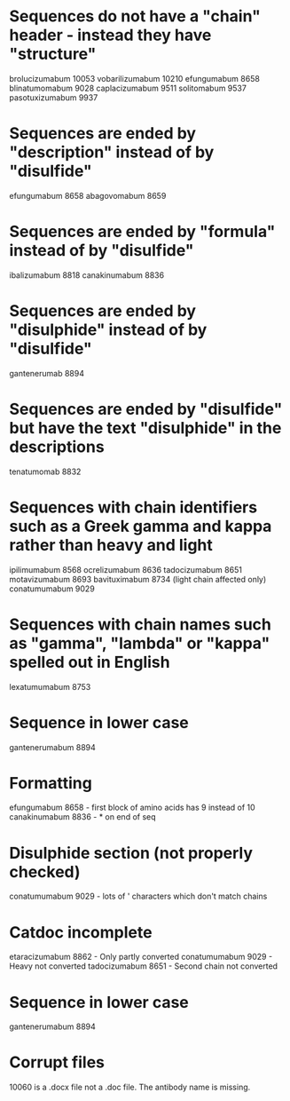 # Sequences do not have a "chain" header - instead they have "structure"
brolucizumabum    10053
vobarilizumabum   10210
efungumabum       8658
blinatumomabum    9028
caplacizumabum    9511
solitomabum       9537
pasotuxizumabum   9937

# Sequences are ended by "description" instead of by "disulfide"
efungumabum       8658
abagovomabum      8659

# Sequences are ended by "formula" instead of by "disulfide"
ibalizumabum      8818
canakinumabum     8836

# Sequences are ended by "disulphide" instead of by "disulfide"
gantenerumab      8894

# Sequences are ended by "disulfide" but have the text "disulphide" in the descriptions
tenatumomab       8832

# Sequences with chain identifiers such as a Greek gamma and kappa rather than heavy and light
ipilimumabum      8568
ocrelizumabum     8636
tadocizumabum     8651
motavizumabum     8693
bavituximabum     8734 (light chain affected only)
conatumumabum     9029

# Sequences with chain names such as "gamma", "lambda" or "kappa" spelled out in English
lexatumumabum     8753

# Sequence in lower case
gantenerumabum    8894 

# Formatting 
efungumabum       8658 - first block of amino acids has 9 instead of 10
canakinumabum     8836 - * on end of seq

# Disulphide section (not properly checked)
conatumumabum     9029 - lots of ' characters which don't match chains

# Catdoc incomplete
etaracizumabum    8862 - Only partly converted
conatumumabum     9029 - Heavy not converted
tadocizumabum     8651 - Second chain not converted

# Sequence in lower case
gantenerumabum    8894

# Corrupt files
10060 is a .docx file not a .doc file. The antibody name is missing.

